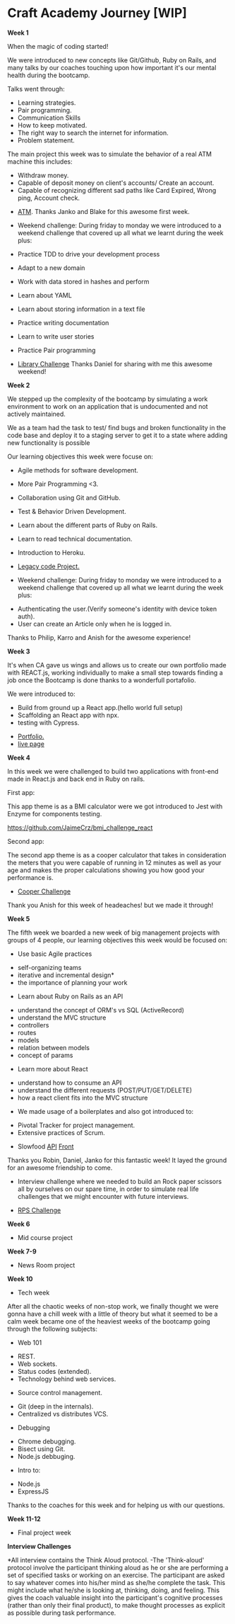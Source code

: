 # Craft Academy Journey [WIP]

**Week 1**

When the magic of coding started! 

We were introduced to new concepts like Git/Github,  Ruby on Rails, and many talks by our coaches touching upon how important it's our mental health during the bootcamp.

Talks went through:
- Learning strategies.
- Pair programming.
- Communication Skills
- How to keep motivated.
- The right way to search the internet for information.
- Problem statement.

The main project this week was to simulate the behavior of a real ATM machine this includes:
- Withdraw money.
- Capable of deposit money on client's accounts/ Create an account.
- Capable of recognizing different sad paths like Card Expired, Wrong ping, Account check.

* [ATM](https://github.com/JaimeCrz/ATM_Challenge). 
Thanks Janko and Blake for this awesome first week.

* Weekend challenge:
During friday to monday we were introduced to a weekend challenge that covered up all what we learnt during the week plus:

- Practice TDD to drive your development process
- Adapt to a new domain
- Work with data stored in hashes and perform
- Learn about YAML
- Learn about storing information in a text file
- Practice writing documentation
- Learn to write user stories
- Practice Pair programming

- [Library Challenge](https://github.com/JaimeCrz/library-challenge)
Thanks Daniel for sharing with me this awesome weekend!

**Week 2**

We stepped up the complexity of the bootcamp by simulating a work environment to work on an application that is undocumented and not actively maintained.

We as a team had the task to test/ find bugs and broken functionality in the code base and deploy it to a staging server to get it to a state where adding new functionality is possible

Our learning objectives this week were focuse on: 

- Agile methods for software development. 

-  More Pair Programming <3.

- Collaboration using Git and GitHub.

- Test & Behavior Driven Development.

- Learn about the different parts of Ruby on Rails.

- Learn to read technical documentation.

- Introduction to Heroku.

* [Legacy code Project.](https://github.com/CraftAcademy/legacy_team4_2020)

* Weekend challenge:
During friday to monday we were introduced to a weekend challenge that covered up all what we learnt during the week plus:

- Authenticating the user.(Verify someone's identity with device token auth).
- User can create an Article only when he is logged in.

Thanks to Philip, Karro and Anish for the awesome experience!

**Week 3**

It's when CA gave us wings and allows us to create our own portfolio made with REACT.js, working individually to make a small step towards finding a job once the Bootcamp is done thanks to a wonderfull portafolio.

We were introduced to:
- Build from ground up a React app.(hello world full setup)
- Scaffolding an React app with npx.
- testing with Cypress.

* [Portfolio.](https://github.com/JaimeCrz/J.Code)
* [live page](https://jcruz.netlify.app/)


**Week 4**

In this week we were challenged to build two applications with front-end made in React.js and back end in Ruby on rails.

First app:

This app theme is as a BMI calculator were we got introduced to Jest with Enzyme for components testing.


https://github.com/JaimeCrz/bmi_challenge_react


Second app:

The second app theme is as a cooper calculator that takes in consideration the meters that you were capable of running in 12 minutes as well as your age and makes the proper calculations showing you how good your performance is.

* [Cooper Challenge](https://github.com/JaimeCrz/Front_cooper_challenge)

Thank you Anish for this week of headeaches! but we made it through!


**Week 5**

The fifth week we boarded a new week of big management projects with groups of 4 people, our learning objectives this week would be focused on:

* Use basic Agile practices
- self-organizing teams
- iterative and incremental design*
- the importance of planning your work

* Learn about Ruby on Rails as an API
- understand the concept of ORM's vs SQL (ActiveRecord)
- understand the MVC structure
- controllers
- routes
- models
- relation between models
- concept of params 

* Learn more about React
- understand how to consume an API
- understand the different requests (POST/PUT/GET/DELETE)
- how a react client fits into the MVC structure


* We made usage of a boilerplates and also got introduced to:
- Pivotal Tracker for project management.
- Extensive practices of Scrum.  

* Slowfood
[API](https://github.com/CraftAcademy/slowfood_api_team_4)
[Front](https://github.com/CraftAcademy/slowfood-client-team-4)

Thanks you Robin, Daniel, Janko for this fantastic week! It layed the ground for an awesome friendship to come.

* Interview challenge where we needed to build an Rock paper scissors all by ourselves on our spare time, in order to simulate real life challenges that we might encounter with future interviews.

* [RPS Challenge](https://github.com/JaimeCrz/RPS_game)

**Week 6**
* Mid course project

**Week 7-9**
* News Room project

**Week 10**
* Tech week

After all the chaotic weeks of non-stop work, we finally thought we were gonna have a chill week with a little of theory but what it seemed to be a calm week became one of the heaviest weeks of the bootcamp going through the following subjects:

* Web 101
- REST.
- Web sockets.
- Status codes (extended).
- Technology behind web services.

* Source control management.
- Git (deep in the internals).
- Centralized vs distributes VCS.

* Debugging
- Chrome debugging.
- Bisect using Git.
- Node.js debbuging.

* Intro to:
- Node.js
- ExpressJS

Thanks to the coaches for this week and for helping us with our questions.

**Week 11-12**
* Final project week


**Interview Challenges**

*All interview contains the Think Aloud protocol.
-The 'Think-aloud' protocol involve the participant thinking aloud as he or she are performing a set of specified tasks or working on an exercise. The participant are asked to say whatever comes into his/her mind as she/he complete the task. This might include what he/she is looking at, thinking, doing, and feeling. This gives the coach valuable insight into the participant's cognitive processes (rather than only their final product), to make thought processes as explicit as possible during task performance.

